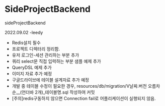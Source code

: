 # SideProjectBackend
sideProjectBackend

2022.09.02 -leedy
- Redis설치 필수
- 프로젝트 디렉터리 정리함.
- 유저 로그인-세션 관리하는 부분 추가 
- 쿼리 select문 직접 입력하는 부분 샘플 예제 추가
- QueryDSL 예제 추가 
- 이미지 자료 추가 예정
- 구글드라이브에 테이블 설계자료 추가 예정
- 개발 중 테이블 수정이 필요한 경우, resources/db/migration/V날짜.버전 오름차순__(언더바 2개)_테이블명.sql 작성하여 커밋 
- [주의]redis구동하지 않으면 Connection fail로 어플리케이션이 실행되지 않음.